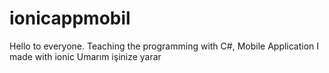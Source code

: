 # ionicappmobil
Hello to everyone. Teaching the programming with C#, Mobile Application I made with ionic
Umarım işinize yarar
